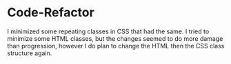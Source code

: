 # Code-Refactor

I minimized some repeating classes in CSS that had the same. I tried to minimize some HTML classes, but the changes seemed to do more damage than progression, however I do plan to change the HTML then the CSS class structure again.

